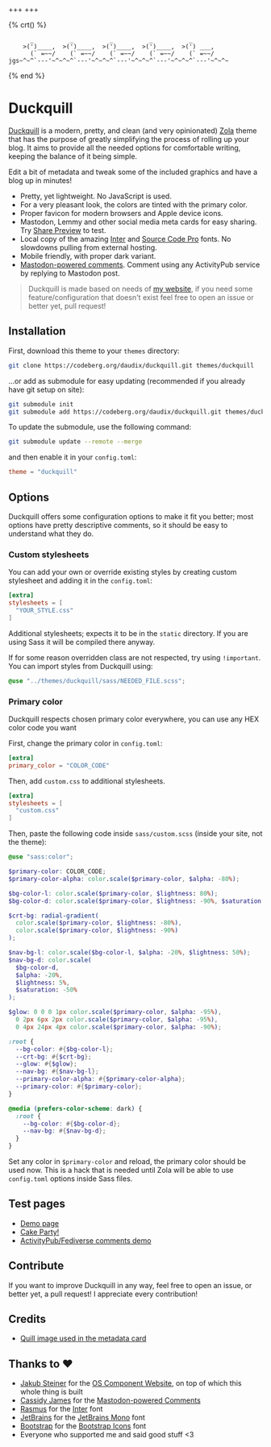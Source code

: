 +++
+++

{% crt() %}
```
      _          _          _          _          _
    >(')____,  >(')____,  >(')____,  >(')____,  >(') ___,
      (` =~~/    (` =~~/    (` =~~/    (` =~~/    (` =~~/
jgs~^~^`---'~^~^~^`---'~^~^~^`---'~^~^~^`---'~^~^~^`---'~^~^~
```
{% end %}

# Duckquill

[Duckquill](https://codeberg.org/daudix/duckquill) is a modern, pretty, and clean (and very opinionated) [Zola](https://www.getzola.org) theme that has the purpose of greatly simplifying the process of rolling up your blog. It aims to provide all the needed options for comfortable writing, keeping the balance of it being simple.

Edit a bit of metadata and tweak some of the included graphics and have a blog up in minutes!

- Pretty, yet lightweight. No JavaScript is used.
- For a very pleasant look, the colors are tinted with the primary color.
- Proper favicon for modern browsers and Apple device icons.
- Mastodon, Lemmy and other social media meta cards for easy sharing. Try [Share Preview](https://apps.gnome.org/SharePreview/) to test.
- Local copy of the amazing [Inter](https://rsms.me/inter/) and [Source Code Pro](https://adobe-fonts.github.io/source-code-pro/) fonts. No slowdowns pulling from external hosting.
- Mobile friendly, with proper dark variant.
- [Mastodon-powered comments](https://cassidyjames.com/blog/fediverse-blog-comments-mastodon). Comment using any ActivityPub service by replying to Mastodon post.

> Duckquill is made based on needs of [my website](https://daudix.codeberg.page), if you need some feature/configuration that doesn't exist feel free to open an issue or better yet, pull request!

## Installation

First, download this theme to your `themes` directory:

```sh
git clone https://codeberg.org/daudix/duckquill.git themes/duckquill
```

...or add as submodule for easy updating (recommended if you already have git setup on site):

```sh
git submodule init
git submodule add https://codeberg.org/daudix/duckquill.git themes/duckquill
```

To update the submodule, use the following command:

```sh
git submodule update --remote --merge
```

and then enable it in your `config.toml`:

```toml
theme = "duckquill"
```

## Options

Duckquill offers some configuration options to make it fit you better; most options have pretty descriptive comments, so it should be easy to understand what they do.

### Custom stylesheets

You can add your own or override existing styles by creating custom stylesheet and adding it in the `config.toml`:

```toml
[extra]
stylesheets = [
  "YOUR_STYLE.css"
]
```

Additional stylesheets; expects it to be in the `static` directory. If you are using Sass it will be compiled there anyway.

If for some reason overridden class are not respected, try using `!important`. You can import styles from Duckquill using:

```scss
@use "../themes/duckquill/sass/NEEDED_FILE.scss";
```

### Primary color

Duckquill respects chosen primary color everywhere, you can use any HEX color code you want

First, change the primary color in `config.toml`:

```toml
[extra]
primary_color = "COLOR_CODE"
```

Then, add `custom.css` to additional stylesheets.

```toml
[extra]
stylesheets = [
  "custom.css"
]
```

Then, paste the following code inside `sass/custom.scss` (inside your site, not the theme):

```scss
@use "sass:color";

$primary-color: COLOR_CODE;
$primary-color-alpha: color.scale($primary-color, $alpha: -80%);

$bg-color-l: color.scale($primary-color, $lightness: 80%);
$bg-color-d: color.scale($primary-color, $lightness: -90%, $saturation: -50%);

$crt-bg: radial-gradient(
  color.scale($primary-color, $lightness: -80%),
  color.scale($primary-color, $lightness: -90%)
);

$nav-bg-l: color.scale($bg-color-l, $alpha: -20%, $lightness: 50%);
$nav-bg-d: color.scale(
  $bg-color-d,
  $alpha: -20%,
  $lightness: 5%,
  $saturation: -50%
);

$glow: 0 0 0 1px color.scale($primary-color, $alpha: -95%),
  0 2px 6px 2px color.scale($primary-color, $alpha: -95%),
  0 4px 24px 4px color.scale($primary-color, $alpha: -90%);

:root {
  --bg-color: #{$bg-color-l};
  --crt-bg: #{$crt-bg};
  --glow: #{$glow};
  --nav-bg: #{$nav-bg-l};
  --primary-color-alpha: #{$primary-color-alpha};
  --primary-color: #{$primary-color};
}

@media (prefers-color-scheme: dark) {
  :root {
    --bg-color: #{$bg-color-d};
    --nav-bg: #{$nav-bg-d};
  }
}
```

Set any color in `$primary-color` and reload, the primary color should be used now. This is a hack that is needed until Zola will be able to use `config.toml` options inside Sass files.

## Test pages

- [Demo page](https://daudix.codeberg.page/duckquill/demo)
- [Cake Party!](https://daudix.codeberg.page/duckquill/demo/page)
- [ActivityPub/​Fediverse comments demo](https://daudix.codeberg.page/duckquill/demo/comments)

## Contribute

If you want to improve Duckquill in any way, feel free to open an issue, or better yet, a pull request! I appreciate every contribution!

## Credits

- [Quill image used in the metadata card](https://commons.wikimedia.org/wiki/File:3quills.jpg)

## Thanks to ♥

- [Jakub Steiner](https://jimmac.eu) for the [OS Component Website](https://jimmac.github.io/os-component-website), on top of which this whole thing is built
- [Cassidy James](https://cassidyjames.com) for the [Mastodon-powered Comments](https://cassidyjames.com/blog/fediverse-blog-comments-mastodon)
- [Rasmus](https://rsms.me) for the [Inter](https://rsms.me/inter/) font
- [JetBrains](https://www.jetbrains.com) for the [JetBrains Mono](https://www.jetbrains.com/lp/mono/) font
- [Bootstrap](https://getbootstrap.com) for the [Bootstrap Icons](https://icons.getbootstrap.com) font
- Everyone who supported me and said good stuff <3
